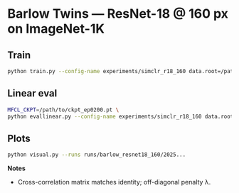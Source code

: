 # Barlow Twins — ResNet-18 @ 160 px on ImageNet-1K

## Train
```bash
python train.py --config-name experiments/simclr_r18_160 data.root=/path/to/imagenet method=barlow
```

## Linear eval

```bash
MFCL_CKPT=/path/to/ckpt_ep0200.pt \
python evallinear.py --config-name experiments/simclr_r18_160 data.root=/path/to/imagenet method=barlow
```

## Plots

```bash
python visual.py --runs runs/barlow_resnet18_160/2025...
```

**Notes**

* Cross-correlation matrix matches identity; off-diagonal penalty λ.

